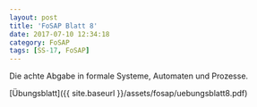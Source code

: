 ```yaml
---
layout: post
title: 'FoSAP Blatt 8'
date: 2017-07-10 12:34:18
category: FoSAP
tags: [SS-17, FoSAP]
---
```


Die achte Abgabe in formale Systeme, Automaten und Prozesse.

[Übungsblatt]({{ site.baseurl }}/assets/fosap/uebungsblatt8.pdf)